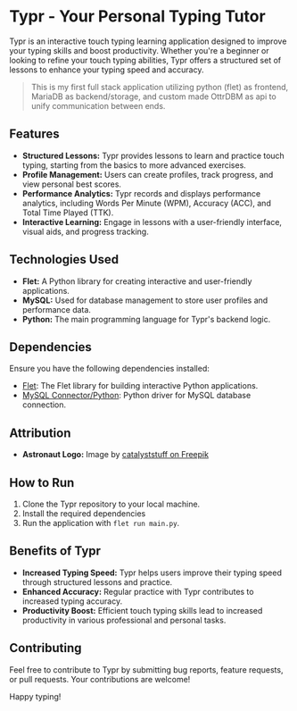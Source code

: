 # Typr - Your Personal Typing Tutor

Typr is an interactive touch typing learning application designed to improve your typing skills and boost productivity. Whether you're a beginner or looking to refine your touch typing abilities, Typr offers a structured set of lessons to enhance your typing speed and accuracy.

> This is my first full stack application utilizing python (flet) as frontend, MariaDB as backend/storage, and custom made OttrDBM as api to unify communication between ends.

## Features

- **Structured Lessons:** Typr provides lessons to learn and practice touch typing, starting from the basics to more advanced exercises.
- **Profile Management:** Users can create profiles, track progress, and view personal best scores.
- **Performance Analytics:** Typr records and displays performance analytics, including Words Per Minute (WPM), Accuracy (ACC), and Total Time Played (TTK).
- **Interactive Learning:** Engage in lessons with a user-friendly interface, visual aids, and progress tracking.

## Technologies Used

- **Flet:** A Python library for creating interactive and user-friendly applications.
- **MySQL:** Used for database management to store user profiles and performance data.
- **Python:** The main programming language for Typr's backend logic.

## Dependencies

Ensure you have the following dependencies installed:

- [Flet](https://github.com/{your_username}/flet): The Flet library for building interactive Python applications.
- [MySQL Connector/Python](https://pypi.org/project/mysql-connector-python/): Python driver for MySQL database connection.

## Attribution

- **Astronaut Logo:** Image by [catalyststuff on Freepik](https://www.freepik.com/free-vector/cute-astronaut-working-with-laptop-space-cartoon-vector-icon-illustration-science-technology_42161336.htm#query=keyboard&position=13&from_view=search&track=sph)

## How to Run

1. Clone the Typr repository to your local machine.
2. Install the required dependencies
3. Run the application with `flet run main.py`.

## Benefits of Typr

- **Increased Typing Speed:** Typr helps users improve their typing speed through structured lessons and practice.
- **Enhanced Accuracy:** Regular practice with Typr contributes to increased typing accuracy.
- **Productivity Boost:** Efficient touch typing skills lead to increased productivity in various professional and personal tasks.

## Contributing

Feel free to contribute to Typr by submitting bug reports, feature requests, or pull requests. Your contributions are welcome!

Happy typing!

